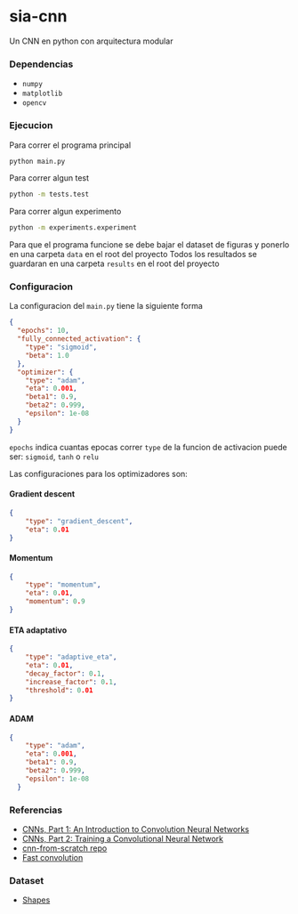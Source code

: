 # sia-cnn
Un CNN en python con arquitectura modular

### Dependencias
- `numpy`
- `matplotlib`
- `opencv`

### Ejecucion
Para correr el programa principal
```bash
python main.py
```

Para correr algun test
```bash
python -m tests.test
```

Para correr algun experimento
```bash
python -m experiments.experiment
```

Para que el programa funcione se debe bajar el dataset de figuras y ponerlo en una carpeta `data` en el root del proyecto
Todos los resultados se guardaran en una carpeta `results` en el root del proyecto

### Configuracion
La configuracion del `main.py` tiene la siguiente forma

```json
{
  "epochs": 10,
  "fully_connected_activation": {
    "type": "sigmoid",
    "beta": 1.0
  },
  "optimizer": {
    "type": "adam",
    "eta": 0.001,
    "beta1": 0.9,
    "beta2": 0.999,
    "epsilon": 1e-08
  }
}
```
`epochs` indica cuantas epocas correr
`type` de la funcion de activacion puede ser: `sigmoid`, `tanh` o `relu`

Las configuraciones para los optimizadores son:

#### Gradient descent
```json
{
    "type": "gradient_descent",
    "eta": 0.01
}
```
#### Momentum
```json
{
    "type": "momentum",
    "eta": 0.01,
    "momentum": 0.9
}
```
#### ETA adaptativo
```json
{
    "type": "adaptive_eta",
    "eta": 0.01,
    "decay_factor": 0.1,
    "increase_factor": 0.1,
    "threshold": 0.01
}
```
#### ADAM
```json
{
    "type": "adam",
    "eta": 0.001,
    "beta1": 0.9,
    "beta2": 0.999,
    "epsilon": 1e-08
  }
```

### Referencias
- [CNNs, Part 1: An Introduction to Convolution Neural Networks](https://victorzhou.com/blog/intro-to-cnns-part-1/)
- [CNNs, Part 2: Training a Convolutional Neural Network](https://victorzhou.com/blog/intro-to-cnns-part-2/)
- [cnn-from-scratch repo](https://github.com/vzhou842/cnn-from-scratch/tree/forward-only)
- [Fast convolution](https://medium.com/@thepyprogrammer/2d-image-convolution-with-numpy-with-a-handmade-sliding-window-view-946c4acb98b4)

### Dataset
- [Shapes](https://www.kaggle.com/datasets/smeschke/four-shapes)
